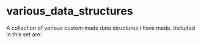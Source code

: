 # various_data_structures
A collection of various custom made data structures I have made. Included in this set are:
